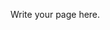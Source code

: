 <!-- 
.. title: QArithmancy
.. slug: QArithmancy
.. date: 2014-07-18 01:17:07 UTC-07:00
.. tags: 
.. link: 
.. template: github-project.tmpl
.. author: ShadowKyogre
.. description: 
.. type: text
-->

Write your page here.
